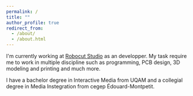 ```yaml
---
permalink: /
title: ""
author_profile: true
redirect_from: 
  - /about/
  - /about.html
---
```


I'm currently working at <a href="https://robocutstudio.com/">Robocut Studio</a> as an developper. My task require me to work in multiple discipline such as programming, PCB design, 3D modeling and printing and much more.

I have a bachelor degree in Interactive Media from UQAM and a collegial degree in Media Instegration from cegep Édouard-Montpetit.

